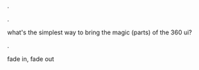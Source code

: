 





.

.




what's the simplest way to bring the magic (parts) of the 360 ui?

.

fade in, fade out






